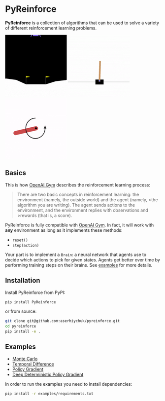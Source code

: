 # PyReinforce
**PyReinforce** is a collection of algorithms that can be used to solve a variety of different reinforcement learning problems.

[![LunarLander-v2](/assets/LunarLander-v2.gif?raw=true)](/examples/TemporalDifference.ipynb)
[![CartPole-v0](/assets/CartPole-v0.gif?raw=true)](/examples/MonteCarlo.ipynb)
[![Pendulum-v0](/assets/Pendulum-v0.gif?raw=true)](/examples/DDPG.ipynb)

## Basics
This is how [OpenAI Gym](https://gym.openai.com/) describes the reinforcement learning process:
>There are two basic concepts in reinforcement learning: the environment (namely, the outside world) and the agent (namely, >the algorithm you are writing). The agent sends actions to the environment, and the environment replies with observations and >rewards (that is, a score).

PyReinforce is fully compatible with [OpenAI Gym](https://gym.openai.com/). In fact, it will work with **any** environment as long as it implements these methods:
* `reset()`
* `step(action)`

Your part is to implement a `Brain`: a neural network that agents use to decide which actions to pick for given states. Agents get better over time by performing training steps on their brains. See [examples](examples) for more details.

## Installation
Install PyReinforce from PyPI:
```bash
pip install PyReinforce
```
or from source:
```bash
git clone git@github.com:aserhiychuk/pyreinforce.git
cd pyreinforce
pip install -e .
```

## Examples
* [Monte Carlo](examples/MonteCarlo.ipynb)
* [Temporal Difference](examples/TemporalDifference.ipynb)
* [Policy Gradient](examples/PolicyGradient.ipynb)
* [Deep Deterministic Policy Gradient](examples/DDPG.ipynb)

In order to run the examples you need to install dependencies:
```bash
pip install -r examples/requirements.txt
```
